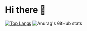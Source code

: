 # Hi there 👋

[![Top Langs](https://github-readme-stats.vercel.app/api/top-langs/?username=1Ziad-Etman1)](https://github.com/1Ziad-Etman1/github-readme-stats)
![Anurag's GitHub stats](https://github-readme-stats.vercel.app/api?username=1Ziad-Etman1&show_icons=true)
